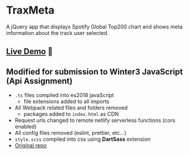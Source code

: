 # TraxMeta

A jQuery app that displays Spotify Global Top200 chart and shows meta information about the track user selected.

## [Live Demo](https://traxmeta.netlify.app/) 🚀

## Modified for submission to Winter3 JavaScript (Api Assignment)

- `.ts` files compiled into es2018 javaScript
  - file extensions added to all imports
- All Webpack related files and folders removed
  - packages added to `index.html` as CDN
- Request urls changed to remote netlify serverless functions (cors enabled)
- All config files removed (eslint, prettier, etc...)
- `style.scss` compiled into css using __DartSass__ extension
- [Original repo](https://github.com/toypiano/traxmeta)
